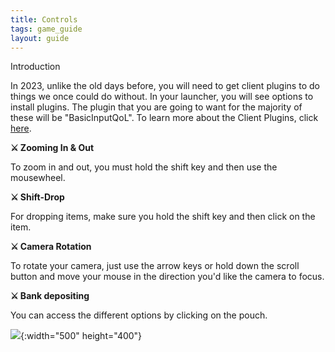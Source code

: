 ```yaml
---
title: Controls
tags: game_guide
layout: guide
---
```


<div class="headings">
  <span class="headertitleleft"><span class="headertitleright">Introduction</span></span>
</div>

In 2023, unlike the old days before, you will need to get client plugins to do things we once could do without.
In your launcher, you will see options to install plugins.
The plugin that you are going to want for the majority of these will be "BasicInputQoL".
To learn more about the Client Plugins, click [here](./client-plugins.html).

**⚔️ Zooming In & Out**

To zoom in and out, you must hold the shift key and then use the mousewheel.

**⚔️ Shift-Drop**

For dropping items, make sure you hold the shift key and then click on the item.

**⚔️ Camera Rotation**

To rotate your camera, just use the arrow keys or hold down the scroll button and move your mouse in the direction you'd like the camera to focus.

**⚔️ Bank depositing**

You can access the different options by clicking on the pouch.

![](/site/MZscape-resources/img/game_guide/controls/deposit-to.webp){:width="500" height="400"}